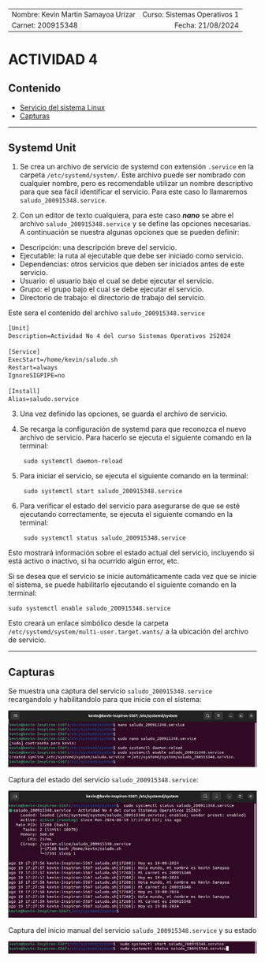 |              |                |
|    :---      |      ---:      |
| Nombre: Kevin Martin Samayoa Urizar | Curso: Sistemas Operativos 1 |
| Carnet: 200915348                   | Fecha: 21/08/2024            |

# ACTIVIDAD 4

## Contenido
- [Servicio del sistema Linux](#servicio)
- [Capturas](#capturas)

---

<a name="servicio"></a>
## Systemd Unit 

1. Se crea un archivo de servicio de systemd con extensión `.service` en la carpeta `/etc/systemd/system/`. Este archivo puede ser nombrado con cualquier nombre, pero es recomendable utilizar un nombre descriptivo para que sea fácil identificar el servicio. Para este caso lo llamaremos `saludo_200915348.service`.

2. Con un editor de texto cualquiera, para este caso ***nano*** se abre el archivo `saludo_200915348.service` y se define las opciones necesarias. A continuación se nuestra algunas opciones que se pueden definir:

* Descripción: una descripción breve del servicio.
* Ejecutable: la ruta al ejecutable que debe ser iniciado como servicio.
* Dependencias: otros servicios que deben ser iniciados antes de este servicio.
* Usuario: el usuario bajo el cual se debe ejecutar el servicio.
* Grupo: el grupo bajo el cual se debe ejecutar el servicio.
* Directorio de trabajo: el directorio de trabajo del servicio.

Este sera el contenido del archivo `saludo_200915348.service`

```
[Unit]
Description=Actividad No 4 del curso Sistemas Operativos 2S2024

[Service]
ExecStart=/home/kevin/saludo.sh            
Restart=always
IgnoreSIGPIPE=no

[Install]
Alias=saludo.service
```
3. Una vez definido las opciones, se guarda el archivo de servicio.

4. Se recarga la configuración de systemd para que reconozca el nuevo archivo de servicio. Para hacerlo se ejecuta el siguiente comando en la terminal:

        sudo systemctl daemon-reload

5. Para iniciar el servicio, se ejecuta el siguiente comando en la terminal:

        sudo systemctl start saludo_200915348.service

6. Para verificar el estado del servicio para asegurarse de que se esté ejecutando correctamente, se ejecuta el siguiente comando en la terminal:

        sudo systemctl status saludo_200915348.service

Esto mostrará información sobre el estado actual del servicio, incluyendo si está activo o inactivo, si ha ocurrido algún error, etc.

Si se desea que el servicio se inicie automáticamente cada vez que se inicie el sistema, se puede habilitarlo ejecutando el siguiente comando en la terminal:

```
sudo systemctl enable saludo_200915348.service
```

Esto creará un enlace simbólico desde la carpeta `/etc/systemd/system/multi-user.target.wants/` a la ubicación del archivo de servicio.

---

<a name="capturas"></a>
## Capturas

Se muestra una captura del servicio `saludo_200915348.service` recargandolo y habilitandolo para que inicie con el sistema:

![enable](capturas/enable.png)

Captura del estado del servicio `saludo_200915348.service`:

![status](capturas/status.png)

Captura del inicio manual del servicio `saludo_200915348.service` y su estado

![manual](capturas/inicioManual.png)
